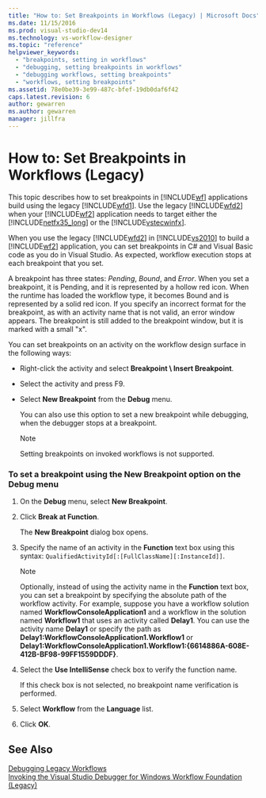 ```yaml
---
title: "How to: Set Breakpoints in Workflows (Legacy) | Microsoft Docs"
ms.date: 11/15/2016
ms.prod: visual-studio-dev14
ms.technology: vs-workflow-designer
ms.topic: "reference"
helpviewer_keywords: 
  - "breakpoints, setting in workflows"
  - "debugging, setting breakpoints in workflows"
  - "debugging workflows, setting breakpoints"
  - "workflows, setting breakpoints"
ms.assetid: 78e0be39-3e99-487c-bfef-19db0daf6f42
caps.latest.revision: 6
author: gewarren
ms.author: gewarren
manager: jillfra
---
```

# How to: Set Breakpoints in Workflows (Legacy)
This topic describes how to set breakpoints in [!INCLUDE[wf](../includes/wf-md.md)] applications build using the legacy [!INCLUDE[wfd1](../includes/wfd1-md.md)]. Use the legacy [!INCLUDE[wfd2](../includes/wfd2-md.md)] when your [!INCLUDE[wf2](../includes/wf2-md.md)] application needs to target either the [!INCLUDE[netfx35_long](../includes/netfx35-long-md.md)] or the [!INCLUDE[vstecwinfx](../includes/vstecwinfx-md.md)].  
  
 When you use the legacy [!INCLUDE[wfd2](../includes/wfd2-md.md)] in [!INCLUDE[vs2010](../includes/vs2010-md.md)] to build a [!INCLUDE[wf2](../includes/wf2-md.md)] application, you can set breakpoints in C# and Visual Basic code as you do in Visual Studio. As expected, workflow execution stops at each breakpoint that you set.  
  
 A breakpoint has three states: *Pending*, *Bound*, and *Error*. When you set a breakpoint, it is Pending, and it is represented by a hollow red icon. When the runtime has loaded the workflow type, it becomes Bound and is represented by a solid red icon. If you specify an incorrect format for the breakpoint, as with an activity name that is not valid, an error window appears. The breakpoint is still added to the breakpoint window, but it is marked with a small "x".  
  
 You can set breakpoints on an activity on the workflow design surface in the following ways:  
  
- Right-click the activity and select **Breakpoint \ Insert Breakpoint**.  
  
- Select the activity and press F9.  
  
- Select **New Breakpoint** from the **Debug** menu.  
  
     You can also use this option to set a new breakpoint while debugging, when the debugger stops at a breakpoint.  
  
    > [!NOTE]
    >  Setting breakpoints on invoked workflows is not supported.  
  
### To set a breakpoint using the New Breakpoint option on the Debug menu  
  
1. On the **Debug** menu, select **New Breakpoint**.  
  
2. Click **Break at Function**.  
  
     The **New Breakpoint** dialog box opens.  
  
3. Specify the name of an activity in the **Function** text box using this syntax: `QualifiedActivityId[:[FullClassName][:InstanceId]]`.  
  
    > [!NOTE]
    >  Optionally, instead of using the activity name in the **Function** text box, you can set a breakpoint by specifying the absolute path of the workflow activity. For example, suppose you have a workflow solution named **WorkflowConsoleApplication1** and a workflow in the solution named **Workflow1** that uses an activity called **Delay1**. You can use the activity name **Delay1** or specify the path as **Delay1:WorkflowConsoleApplication1.Workflow1** or **Delay1:WorkflowConsoleApplication1.Workflow1:{6614886A-608E-412B-BF98-99FF1559DDDF}**.  
  
4. Select the **Use IntelliSense** check box to verify the function name.  
  
     If this check box is not selected, no breakpoint name verification is performed.  
  
5. Select **Workflow** from the **Language** list.  
  
6. Click **OK**.  
  
## See Also  
 [Debugging Legacy Workflows](../workflow-designer/debugging-legacy-workflows.md)   
 [Invoking the Visual Studio Debugger for Windows Workflow Foundation (Legacy)](../workflow-designer/invoking-the-visual-studio-debugger-for-windows-workflow-foundation-legacy.md)